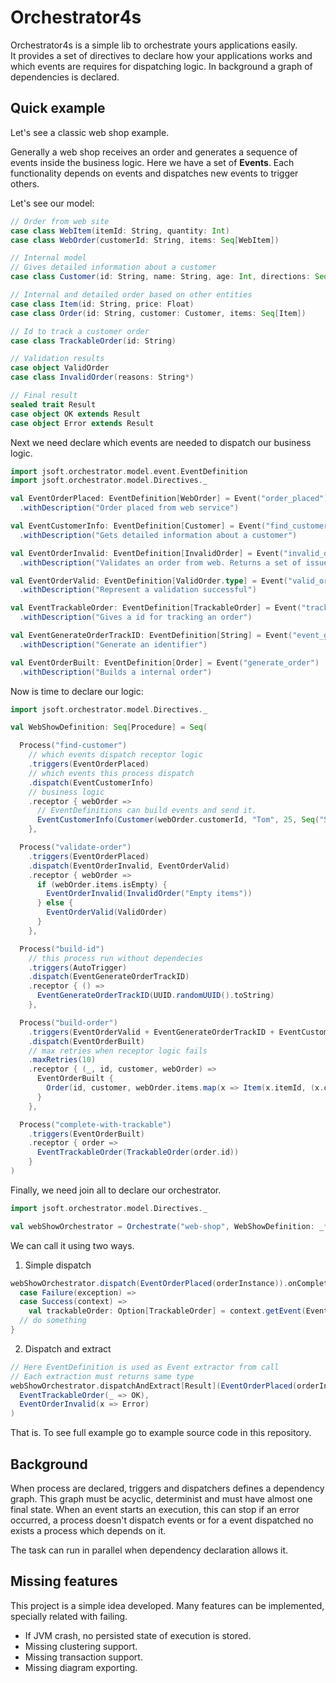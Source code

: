 # Orchestrator4s

Orchestrator4s is a simple lib to orchestrate yours applications easily.  
It provides a set of directives to declare how your applications works and which events are requires for dispatching
logic. In background a graph of dependencies is declared.

## Quick example

Let's see a classic web shop example.

Generally a web shop receives an order and generates a sequence of events inside the business logic. Here we have a set
of **Events**. Each functionality depends on events and dispatches new events to trigger others.

Let's see our model:

```scala
// Order from web site
case class WebItem(itemId: String, quantity: Int)
case class WebOrder(customerId: String, items: Seq[WebItem])

// Internal model
// Gives detailed information about a customer 
case class Customer(id: String, name: String, age: Int, directions: Seq[String])

// Internal and detailed order based on other entities
case class Item(id: String, price: Float)
case class Order(id: String, customer: Customer, items: Seq[Item])

// Id to track a customer order
case class TrackableOrder(id: String)

// Validation results
case object ValidOrder
case class InvalidOrder(reasons: String*)

// Final result  
sealed trait Result
case object OK extends Result
case object Error extends Result
```

Next we need declare which events are needed to dispatch our business logic.

```scala
import jsoft.orchestrator.model.event.EventDefinition
import jsoft.orchestrator.model.Directives._

val EventOrderPlaced: EventDefinition[WebOrder] = Event("order_placed")
  .withDescription("Order placed from web service")

val EventCustomerInfo: EventDefinition[Customer] = Event("find_customer_info")
  .withDescription("Gets detailed information about a customer")

val EventOrderInvalid: EventDefinition[InvalidOrder] = Event("invalid_order")
  .withDescription("Validates an order from web. Returns a set of issues detailing errors.")

val EventOrderValid: EventDefinition[ValidOrder.type] = Event("valid_order")
  .withDescription("Represent a validation successful")

val EventTrackableOrder: EventDefinition[TrackableOrder] = Event("trackable_order")
  .withDescription("Gives a id for tracking an order")

val EventGenerateOrderTrackID: EventDefinition[String] = Event("event_generate_order_track_id")
  .withDescription("Generate an identifier")

val EventOrderBuilt: EventDefinition[Order] = Event("generate_order")
  .withDescription("Builds a internal order")
```

Now is time to declare our logic:

```scala
import jsoft.orchestrator.model.Directives._

val WebShowDefinition: Seq[Procedure] = Seq(

  Process("find-customer")
    // which events dispatch receptor logic
    .triggers(EventOrderPlaced)
    // which events this process dispatch
    .dispatch(EventCustomerInfo)
    // business logic
    .receptor { webOrder =>
      // EventDefinitions can build events and send it. 
      EventCustomerInfo(Customer(webOrder.customerId, "Tom", 25, Seq("Some where")))
    },

  Process("validate-order")
    .triggers(EventOrderPlaced)
    .dispatch(EventOrderInvalid, EventOrderValid)
    .receptor { webOrder =>
      if (webOrder.items.isEmpty) {
        EventOrderInvalid(InvalidOrder("Empty items"))
      } else {
        EventOrderValid(ValidOrder)
      }
    },

  Process("build-id")
    // this process run without dependecies
    .triggers(AutoTrigger)
    .dispatch(EventGenerateOrderTrackID)
    .receptor { () =>
      EventGenerateOrderTrackID(UUID.randomUUID().toString)
    },

  Process("build-order")
    .triggers(EventOrderValid + EventGenerateOrderTrackID + EventCustomerInfo + EventOrderPlaced)
    .dispatch(EventOrderBuilt)
    // max retries when receptor logic fails
    .maxRetries(10)
    .receptor { (_, id, customer, webOrder) =>
      EventOrderBuilt {
        Order(id, customer, webOrder.items.map(x => Item(x.itemId, (x.quantity * 2).toFloat)))
      }
    },

  Process("complete-with-trackable")
    .triggers(EventOrderBuilt)
    .receptor { order =>
      EventTrackableOrder(TrackableOrder(order.id))
    }
)
```

Finally, we need join all to declare our orchestrator.

```scala
import jsoft.orchestrator.model.Directives._

val webShowOrchestrator = Orchestrate("web-shop", WebShowDefinition: _*)
```

We can call it using two ways.

1. Simple dispatch

```scala
webShowOrchestrator.dispatch(EventOrderPlaced(orderInstance)).onComplete {
  case Failure(exception) =>
  case Success(context) =>
    val trackableOrder: Option[TrackableOrder] = context.getEvent(EventTrackableOrder)
  // do something
}
```

2. Dispatch and extract

```scala
// Here EventDefinition is used as Event extractor from call
// Each extraction must returns same type
webShowOrchestrator.dispatchAndExtract[Result](EventOrderPlaced(orderInstance))(
  EventTrackableOrder(_ => OK),
  EventOrderInvalid(x => Error)
)
```

That is. To see full example go to example source code in this repository.

## Background

When process are declared, triggers and dispatchers defines a dependency graph. This graph must be acyclic, determinist
and must have almost one final state. When an event starts an execution, this can stop if an error occurred, a process
doesn't dispatch events or for a event dispatched no exists a process which depends on it.

The task can run in parallel when dependency declaration allows it.

## Missing features

This project is a simple idea developed. Many features can be implemented, specially related with failing.

* If JVM crash, no persisted state of execution is stored.
* Missing clustering support.
* Missing transaction support.
* Missing diagram exporting.
